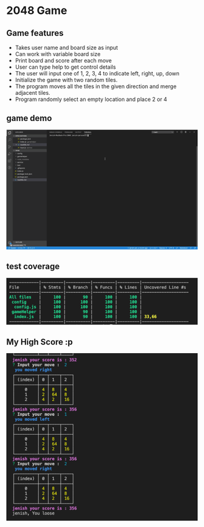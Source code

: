 # 2048 Game

## Game features

* Takes user name and board size as input
* Can work with variable board size
* Print board and score after each move
* User can type help to get control details
* The user will input one of 1, 2, 3, 4 to indicate left, right, up, down
* Initialize the game with two random tiles.
* The program moves all the tiles in the given direction and merge adjacent tiles.  
* Program randomly select an empty location and place 2 or 4

## game demo

![Game Demo](assets/gameDemo.gif)

## test coverage

![Test Coverage](assets/test-coverage.png)

## My High Score :p

![high score jenish](assets/highScore.png)